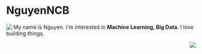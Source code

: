 # NguyenNCB

<a href="#">
<img align='left' src="https://github-readme-stats.vercel.app/api/top-langs/?username=nguyenng1802">
</a>

My name is Nguyen. I'm interested in **Machine Learning, Big Data**. I love building things.


<a href="#">
<img align='right' src="https://github-readme-stats.vercel.app/api?username=nguyenng1802&show_icons=true&theme=Gradient">
</a>

